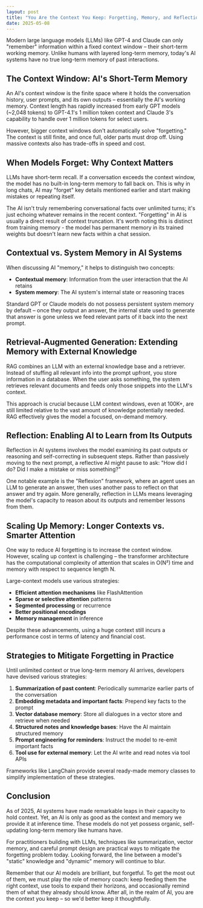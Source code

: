 ```yaml
---
layout: post
title: "You Are the Context You Keep: Forgetting, Memory, and Reflection in AI Systems"
date: 2025-05-08
---
```


Modern large language models (LLMs) like GPT-4 and Claude can only "remember" information within a fixed context window – their short-term working memory. Unlike humans with layered long-term memory, today's AI systems have no true long-term memory of past interactions.

## The Context Window: AI's Short-Term Memory

An AI's context window is the finite space where it holds the conversation history, user prompts, and its own outputs – essentially the AI's working memory. Context length has rapidly increased from early GPT models (~2,048 tokens) to GPT-4.1's 1 million token context and Claude 3's capability to handle over 1 million tokens for select users.

However, bigger context windows don't automatically solve "forgetting." The context is still finite, and once full, older parts must drop off. Using massive contexts also has trade-offs in speed and cost.

## When Models Forget: Why Context Matters

LLMs have short-term recall. If a conversation exceeds the context window, the model has no built-in long-term memory to fall back on. This is why in long chats, AI may "forget" key details mentioned earlier and start making mistakes or repeating itself.

The AI isn't truly remembering conversational facts over unlimited turns; it's just echoing whatever remains in the recent context. "Forgetting" in AI is usually a direct result of context truncation. It's worth noting this is distinct from training memory - the model has permanent memory in its trained weights but doesn't learn new facts within a chat session.

## Contextual vs. System Memory in AI Systems

When discussing AI "memory," it helps to distinguish two concepts:

- **Contextual memory**: Information from the user interaction that the AI retains
- **System memory**: The AI system's internal state or reasoning traces

Standard GPT or Claude models do not possess persistent system memory by default – once they output an answer, the internal state used to generate that answer is gone unless we feed relevant parts of it back into the next prompt.

## Retrieval-Augmented Generation: Extending Memory with External Knowledge

RAG combines an LLM with an external knowledge base and a retriever. Instead of stuffing all relevant info into the prompt upfront, you store information in a database. When the user asks something, the system retrieves relevant documents and feeds only those snippets into the LLM's context.

This approach is crucial because LLM context windows, even at 100K+, are still limited relative to the vast amount of knowledge potentially needed. RAG effectively gives the model a focused, on-demand memory.

## Reflection: Enabling AI to Learn from Its Outputs

Reflection in AI systems involves the model examining its past outputs or reasoning and self-correcting in subsequent steps. Rather than passively moving to the next prompt, a reflective AI might pause to ask: "How did I do? Did I make a mistake or miss something?"

One notable example is the "Reflexion" framework, where an agent uses an LLM to generate an answer, then uses another pass to reflect on that answer and try again. More generally, reflection in LLMs means leveraging the model's capacity to reason about its outputs and remember lessons from them.

## Scaling Up Memory: Longer Contexts vs. Smarter Attention

One way to reduce AI forgetting is to increase the context window. However, scaling up context is challenging – the transformer architecture has the computational complexity of attention that scales in O(N²) time and memory with respect to sequence length N.

Large-context models use various strategies:

- **Efficient attention mechanisms** like FlashAttention
- **Sparse or selective attention** patterns
- **Segmented processing** or recurrence
- **Better positional encodings**
- **Memory management** in inference

Despite these advancements, using a huge context still incurs a performance cost in terms of latency and financial cost.

## Strategies to Mitigate Forgetting in Practice

Until unlimited context or true long-term memory AI arrives, developers have devised various strategies:

1. **Summarization of past content**: Periodically summarize earlier parts of the conversation
2. **Embedding metadata and important facts**: Prepend key facts to the prompt
3. **Vector database memory**: Store all dialogues in a vector store and retrieve when needed
4. **Structured notes and knowledge bases**: Have the AI maintain structured memory
5. **Prompt engineering for reminders**: Instruct the model to re-emit important facts
6. **Tool use for external memory**: Let the AI write and read notes via tool APIs

Frameworks like LangChain provide several ready-made memory classes to simplify implementation of these strategies.

## Conclusion

As of 2025, AI systems have made remarkable leaps in their capacity to hold context. Yet, an AI is only as good as the context and memory we provide it at inference time. These models do not yet possess organic, self-updating long-term memory like humans have.

For practitioners building with LLMs, techniques like summarization, vector memory, and careful prompt design are practical ways to mitigate the forgetting problem today. Looking forward, the line between a model's "static" knowledge and "dynamic" memory will continue to blur.

Remember that our AI models are brilliant, but forgetful. To get the most out of them, we must play the role of memory coach: keep feeding them the right context, use tools to expand their horizons, and occasionally remind them of what they already should know. After all, in the realm of AI, you are the context you keep – so we'd better keep it thoughtfully.